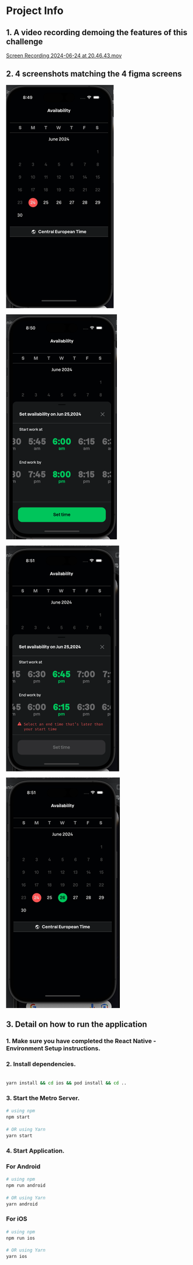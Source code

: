 # Project Info
## 1. A video recording demoing the features of this challenge

[Screen Recording 2024-06-24 at 20.46.43.mov](readmy-images%2FScreen%20Recording%202024-06-24%20at%2020.46.43.mov)
## 2. 4 screenshots matching the 4 figma screens
![Screenshot 2024-06-24 at 20.49.46.png](readmy-images%2FScreenshot%202024-06-24%20at%2020.49.46.png)

![Screenshot 2024-06-24 at 20.50.48.png](readmy-images%2FScreenshot%202024-06-24%20at%2020.50.48.png)

![Screenshot 2024-06-24 at 20.51.30.png](readmy-images%2FScreenshot%202024-06-24%20at%2020.51.30.png)

![Screenshot 2024-06-24 at 20.51.58.png](readmy-images%2FScreenshot%202024-06-24%20at%2020.51.58.png)

## 3. Detail on how to run the application

### 1. Make sure you have completed the React Native - Environment Setup instructions.
### 2. Install dependencies.
```bash

yarn install && cd ios && pod install && cd ..

```
### 3. Start the Metro Server.
```bash
# using npm
npm start

# OR using Yarn
yarn start
```
### 4. Start Application.
### For Android

```bash
# using npm
npm run android

# OR using Yarn
yarn android
```

### For iOS

```bash
# using npm
npm run ios

# OR using Yarn
yarn ios
```
